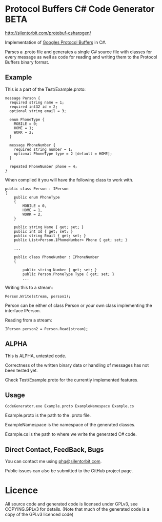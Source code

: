 # Protocol Buffers C# Code Generator BETA

http://silentorbit.com/protobuf-csharpgen/

Implementation of [Googles Protocol Buffers](http://code.google.com/apis/protocolbuffers/docs/overview.html) in C#.

Parses a .proto file and generates a single C# source file
with classes for every message as well as code for
reading and writing them to the Protocol Buffers binary format.

## Example

This is a part of the Test/Example.proto:

	message Person {
	  required string name = 1;
	  required int32 id = 2;
	  optional string email = 3;

	  enum PhoneType {
	    MOBILE = 0;
	    HOME = 1;
	    WORK = 2;
	  }

	  message PhoneNumber {
	    required string number = 1;
	    optional PhoneType type = 2 [default = HOME];
	  }

	  repeated PhoneNumber phone = 4;
	}

When compiled it you will have the following class to work with.

	public class Person : IPerson
	{
		public enum PhoneType
		{
			MOBILE = 0,
			HOME = 1,
			WORK = 2,
		}
	
		public string Name { get; set; }
		public int Id { get; set; }
		public string Email { get; set; }
		public List<Person.IPhoneNumber> Phone { get; set; }
		
		...
		
		public class PhoneNumber : IPhoneNumber
		{
		
			public string Number { get; set; }
			public Person.PhoneType Type { get; set; }
			...

Writing this to a stream:

	Person.Write(stream, person1);

Person can be either of class Person or your own class implementing the interface IPerson.

Reading from a stream:

	IPerson person2 = Person.Read(stream);

## ALPHA

This is ALPHA, untested code.

Correctness of the written binary data or handling of messages has not been tested yet.

Check Test/Example.proto for the currently implemented features.

## Usage

    CodeGenerator.exe Example.proto ExampleNamespace Example.cs

Example.proto is the path to the .proto file.

ExampleNamespace is the namespace of the generated classes.

Example.cs is the path to where we write the generated C# code.

## Direct Contact, FeedBack, Bugs

You can contact me using phq@silentorbit.com.

Public issues can also be submitted to the GitHub project page.

# Licence

All source code and generated code is licensed under GPLv3, see COPYING.GPLv3 for details.
(Note that much of the generated code is a copy of the GPLv3 licenced code)

